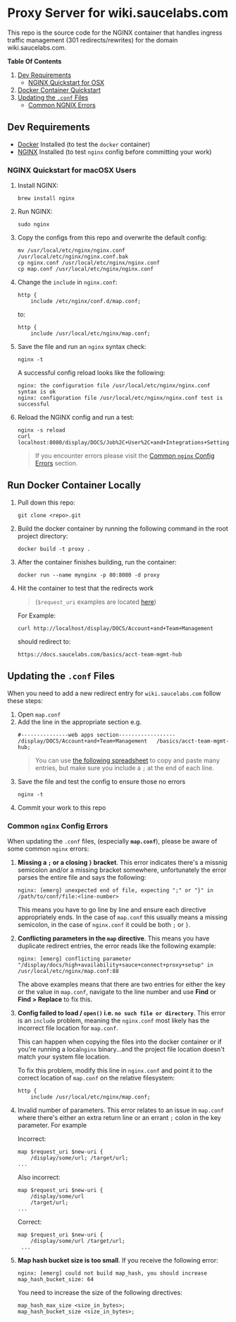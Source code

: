 # Proxy Server for wiki.saucelabs.com

This repo is the source code for the NGINX container that handles ingress traffic management (301 redirects/rewrites) for the domain wiki.saucelabs.com.

__Table Of Contents__

1. [Dev Requirements](#dev-requirements)
   * [NGINX Quickstart for OSX](#nginx-quickstart-for-macosx-users)
2. [Docker Container Quickstart](#run-docker-container-locally)
3. [Updating the `.conf` Files](#updating-the-conf-files)
   * [Common NGNIX Errors](#common-nginx-config-errors)
    
## Dev Requirements

* [Docker](https://docs.docker.com/get-docker/) Installed (to test the `docker` container)
* [NGINX](https://docs.nginx.com/nginx/admin-guide/installing-nginx/installing-nginx-open-source/) Installed (to test `nginx` config before committing your work)

### NGINX Quickstart for macOSX Users

1. Install NGINX:
   ```
   brew install nginx
   ```
2. Run NGINX:
   ```
   sudo nginx
   ```
3. Copy the configs from this repo and overwrite the default config:
   ```
   mv /usr/local/etc/nginx/nginx.conf /usr/local/etc/nginx/nginx.conf.bak
   cp nginx.conf /usr/local/etc/nginx/nginx.conf
   cp map.conf /usr/local/etc/nginx/nginx.conf
   ```
4. Change the `include` in `nginx.conf`:
   ```
   http {
       include /etc/nginx/conf.d/map.conf;
   ```
   to:
   ```
   http {
       include /usr/local/etc/nginx/map.conf;
   ```
5. Save the file and run an `nginx` syntax check:
   ```
   nginx -t
   ```
   A successful config reload looks  like  the following:
   ```
   nginx: the configuration file /usr/local/etc/nginx/nginx.conf syntax is ok
   nginx: configuration file /usr/local/etc/nginx/nginx.conf test is successful
   ```
6. Reload the NGINX config and run a test:
   ```
   nginx -s reload
   curl localhost:8080/display/DOCS/Job%2C+User%2C+and+Integrations+Settings+for+Organizations
   ```
   > If you encounter errors please visit the [Common `nginx` Config Errors](#common-nginx-config-errors) section.

## Run Docker Container Locally

1. Pull down this repo:
   ```
   git clone <repo>.git
   ```
2. Build the docker container by running the following command in the root project directory:
   ```
   docker build -t proxy .
   ```
3. After the container finishes building, run the container:
   ```
   docker run --name mynginx -p 80:8080 -d proxy
   ```
4. Hit the container to test that the redirects work 
   >  (`$request_uri` examples are located [here](https://docs.google.com/spreadsheets/d/1nFp0ioLxgR03aEENrOgCsnvdFWx5IohbTfRQ3SHCgx0/edit#gid=0))
   
   For Example:
   
   ```
   curl http://localhost/display/DOCS/Account+and+Team+Management
   ```
   should redirect to:
   ```
   https://docs.saucelabs.com/basics/acct-team-mgmt-hub
   ```
   
## Updating the `.conf` Files

When you need to add a new  redirect entry for `wiki.saucelabs.com` follow these steps:

1. Open `map.conf`
2. Add the line in the appropriate section e.g.
   ```
   #---------------web apps section------------------
   /display/DOCS/Account+and+Team+Management   /basics/acct-team-mgmt-hub;
   ```
   > You can use [the following spreadsheet](https://docs.google.com/spreadsheets/d/1nFp0ioLxgR03aEENrOgCsnvdFWx5IohbTfRQ3SHCgx0/edit#gid=0) to copy and paste many entries, but make sure you include a `;` at the end of each line.
3. Save the file and test the config to ensure those no errors
   ```
   nginx -t
   ```
4. Commit your work to this repo

### Common `nginx` Config Errors

When updating the `.conf` files, (especially **`map.conf`**), please be aware of some  common `nginx` errors:

1. **Missing a `;` or a closing `}` bracket**. This error indicates there's a missnig semicolon and/or a missing bracket somewhere, unfortunately the error parses the entire file and says the following:
   ```
   nginx: [emerg] unexpected end of file, expecting ";" or "}" in /path/to/conf/file:<line-number>
   ```
   This means you have to go line by line and ensure each directive appropriately ends. In the case of `map.conf` this usually means a missing semicolon, in the case of `nginx.conf` it could be both `;` or `}`.
2. **Conflicting parameters in the `map` directive**. This means you have duplicate redirect entries, the error reads like the following example:
   ```
   nginx: [emerg] conflicting parameter "/display/docs/high+availability+sauce+connect+proxy+setup" in /usr/local/etc/nginx/map.conf:88
   ```
   The above examples means that there are two entries for either the key or the value in `map.conf`, navigate to the line number and use **Find** or **Find > Replace** to fix this.
   
3. **Config failed to load / `open()` i.e. `no such file or directory`**. This  error is an `include` problem, meaning the `nginx.conf` most likely has the incorrect file location for `map.conf`. 

   This can happen when copying the files into the docker container or if you're running a local`nginx` binary...and the project file location doesn't match your system file location. 
   
   To fix this problem, modify this line in `nginx.conf` and point it to the correct location of `map.conf` on the relative filesystem:
   ```
   http {
       include /usr/local/etc/nginx/map.conf;
   ```
4. Invalid number of parameters. This error relates to an issue in `map.conf` where there's either an extra return line or an errant `;` colon in the key parameter.  For example
   
   Incorrect:
   ```
   map $request_uri $new-uri {
       /display/some/url; /target/url;
   ...
   ```
   Also incorrect:
   ```
   map $request_uri $new-uri {
       /display/some/url 
       /target/url;
   ...
   ```
   Correct:
   ```
   map $request_uri $new-uri {
       /display/some/url /target/url;
    ...
   ```
5. **Map hash bucket size is too small**. If you receive the following error:
   ```
   nginx: [emerg] could not build map_hash, you should increase map_hash_bucket_size: 64
   ```
   You need to increase the size of the following directives:
   ```
   map_hash_max_size <size_in_bytes>;
   map_hash_bucket_size <size_in_bytes>;
   ```  
   
